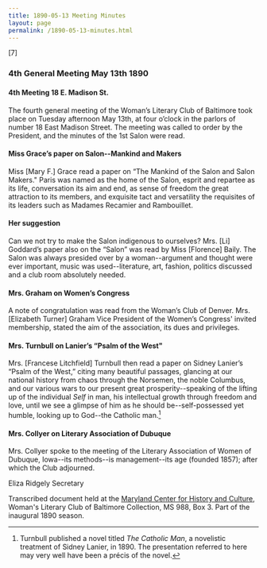 ```yaml
---
title: 1890-05-13 Meeting Minutes
layout: page
permalink: /1890-05-13-minutes.html
---
```


[7]  

### 4th General Meeting May 13th 1890

#### 4th Meeting 18 E. Madison St.

The fourth general meeting of the Woman’s Literary Club of Baltimore took place on Tuesday afternoon May 13th, at four o’clock in the parlors of number 18 East Madison Street. The meeting was called to order by the President, and the minutes of the 1st Salon were read.

#### Miss Grace’s paper on Salon--Mankind and Makers

Miss [Mary F.] Grace read a paper on “The Mankind of the Salon and Salon Makers." Paris was named as the home of the Salon, esprit and repartee as its life, conversation its aim and end, as sense of freedom the great attraction to its members, and exquisite tact and versatility the requisites of its leaders such as Madames Recamier and Rambouillet.

#### Her suggestion

Can we not try to make the Salon indigenous to ourselves? Mrs. [Li] Goddard’s paper also on the “Salon” was read by Miss [Florence] Baily. The Salon was always presided over by a woman--argument and thought were ever important, music was used--literature, art, fashion, politics discussed and a club room absolutely needed.

#### Mrs. Graham on Women’s Congress

A note of congratulation was read from the Woman’s Club of Denver. Mrs. [Elizabeth Turner] Graham Vice President of the Women’s Congress' invited membership, stated the aim of the association, its dues and privileges.

#### Mrs. Turnbull on Lanier’s “Psalm of the West"

Mrs. [Francese Litchfield] Turnbull then read a paper on Sidney Lanier’s “Psalm of the West,” citing many beautiful passages, glancing at our national history from chaos through the Norsemen, the noble Columbus, and our various wars to our present great prosperity--speaking of the lifting up of the individual _Self_ in man, his intellectual growth through freedom and love, until we see a glimpse of him as he should be--self-possessed yet humble, looking up to God--the Catholic man.[^Turnbull]

[^Turnbull]: Turnbull published a novel titled _The Catholic Man_, a novelistic treatment of Sidney Lanier, in 1890. The presentation referred to here may very well have been a précis of the novel.

#### Mrs. Collyer on Literary Association of Dubuque

Mrs. Collyer spoke to the meeting of the Literary Association of Women of Dubuque, Iowa--its methods--is management--its age (founded 1857); after which the Club adjourned.

Eliza Ridgely
Secretary

Transcribed document held at the [Maryland Center for History and Culture](http://mdhs.org/), Woman's Literary Club of Baltimore Collection, MS 988, Box 3. Part of the inaugural 1890 season.